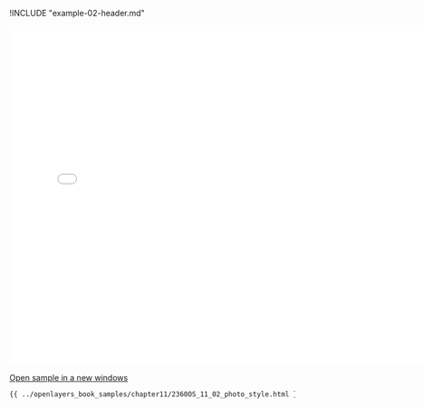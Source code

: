 
!INCLUDE "example-02-header.md"

<iframe src="../openlayers_book_samples/chapter11/2360OS_11_02_photo_style.html" width="770" height="600" frameBorder="0" seamless="seamless">
</iframe>

<a href="../openlayers_book_samples/chapter11/2360OS_11_02_photo_style.html" target="_blank">Open sample in a new windows</a>

```html
{{ ../openlayers_book_samples/chapter11/2360OS_11_02_photo_style.html }}
```
